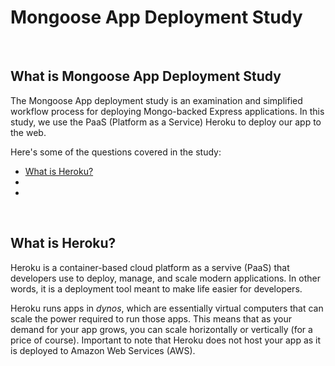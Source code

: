 # Mongoose App Deployment Study

<br>

## What is Mongoose App Deployment Study
The Mongoose App deployment study is an examination and simplified workflow process for deploying Mongo-backed Express applications. In this study, we use the PaaS (Platform as a Service) Heroku to deploy our app to the web.

Here's some of the questions covered in the study:

* [What is Heroku?](#What-is-Heroku)
* [](#)
* [](#)

<br>

## What is Heroku?
Heroku is a container-based cloud platform as a servive (PaaS) that developers use to deploy, manage, and scale modern applications. In other words, it is a deployment tool meant to make life easier for developers.

Heroku runs apps in *dynos*, which are essentially virtual computers that can scale the power required to run those apps. This means that as your demand for your app grows, you can scale horizontally or vertically (for a price of course). Important to note that Heroku does not host your app as it is deployed to Amazon Web Services (AWS). 